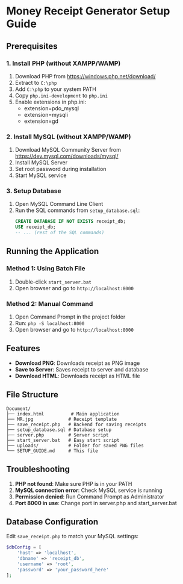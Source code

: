 # Money Receipt Generator Setup Guide

## Prerequisites

### 1. Install PHP (without XAMPP/WAMP)
1. Download PHP from https://windows.php.net/download/
2. Extract to `C:\php`
3. Add `C:\php` to your system PATH
4. Copy `php.ini-development` to `php.ini`
5. Enable extensions in php.ini:
   - extension=pdo_mysql
   - extension=mysqli
   - extension=gd

### 2. Install MySQL (without XAMPP/WAMP)
1. Download MySQL Community Server from https://dev.mysql.com/downloads/mysql/
2. Install MySQL Server
3. Set root password during installation
4. Start MySQL service

### 3. Setup Database
1. Open MySQL Command Line Client
2. Run the SQL commands from `setup_database.sql`:
   ```sql
   CREATE DATABASE IF NOT EXISTS receipt_db;
   USE receipt_db;
   -- ... (rest of the SQL commands)
   ```

## Running the Application

### Method 1: Using Batch File
1. Double-click `start_server.bat`
2. Open browser and go to `http://localhost:8000`

### Method 2: Manual Command
1. Open Command Prompt in the project folder
2. Run: `php -S localhost:8000`
3. Open browser and go to `http://localhost:8000`

## Features

- **Download PNG**: Downloads receipt as PNG image
- **Save to Server**: Saves receipt to server and database
- **Download HTML**: Downloads receipt as HTML file

## File Structure
```
Document/
├── index.html          # Main application
├── MR.jpg             # Receipt template
├── save_receipt.php   # Backend for saving receipts
├── setup_database.sql # Database setup
├── server.php         # Server script
├── start_server.bat   # Easy start script
├── uploads/           # Folder for saved PNG files
└── SETUP_GUIDE.md     # This file
```

## Troubleshooting

1. **PHP not found**: Make sure PHP is in your PATH
2. **MySQL connection error**: Check MySQL service is running
3. **Permission denied**: Run Command Prompt as Administrator
4. **Port 8000 in use**: Change port in server.php and start_server.bat

## Database Configuration

Edit `save_receipt.php` to match your MySQL settings:
```php
$dbConfig = [
    'host' => 'localhost',
    'dbname' => 'receipt_db',
    'username' => 'root',
    'password' => 'your_password_here'
];
```
